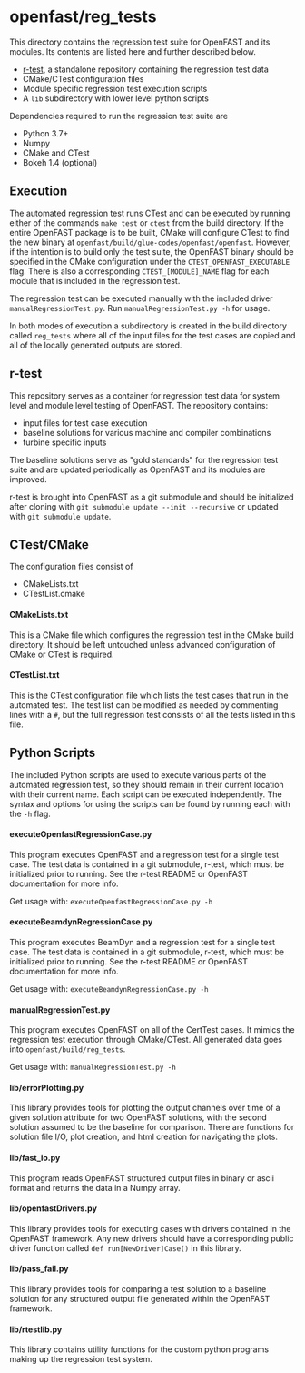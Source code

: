 # openfast/reg_tests

This directory contains the regression test suite for OpenFAST and its modules. Its contents are listed here and further described below.
- [r-test](https://github.com/openfast/r-test), a standalone repository containing the regression test data
- CMake/CTest configuration files
- Module specific regression test execution scripts
- A `lib` subdirectory with lower level python scripts

Dependencies required to run the regression test suite are
- Python 3.7+
- Numpy
- CMake and CTest
- Bokeh 1.4 (optional)

## Execution
The automated regression test runs CTest and can be executed by running either of the commands `make test` or `ctest` from the build directory. If the entire OpenFAST package is to be built, CMake will configure CTest to find the new binary at `openfast/build/glue-codes/openfast/openfast`. However, if the intention is to build only the test suite, the OpenFAST binary should be specified in the CMake configuration under the `CTEST_OPENFAST_EXECUTABLE` flag. There is also a corresponding `CTEST_[MODULE]_NAME` flag for each module that is included in the regression test.

The regression test can be executed manually with the included driver `manualRegressionTest.py`. Run `manualRegressionTest.py -h` for usage.

In both modes of execution a subdirectory is created in the build directory called `reg_tests` where all of the input files for the test cases are copied and all of the locally generated outputs are stored.

## r-test
This repository serves as a container for regression test data for system level and module level testing of OpenFAST. The repository contains:
- input files for test case execution
- baseline solutions for various machine and compiler combinations
- turbine specific inputs

The baseline solutions serve as "gold standards" for the regression test suite and are updated periodically as OpenFAST and its modules are improved.

r-test is brought into OpenFAST as a git submodule and should be initialized after cloning with `git submodule update --init --recursive` or updated with `git submodule update`.

## CTest/CMake
The configuration files consist of
- CMakeLists.txt
- CTestList.cmake

#### CMakeLists.txt
This is a CMake file which configures the regression test in the CMake build directory. It should be left untouched unless advanced configuration of CMake or CTest is required.

#### CTestList.txt
This is the CTest configuration file which lists the test cases that run in the automated test. The test list can be modified as needed by commenting lines with a `#`, but the full regression test consists of all the tests listed in this file.

## Python Scripts
The included Python scripts are used to execute various parts of the automated regression test, so they should remain in their current location with their current name. Each script can be executed independently. The syntax and options for using the scripts can be found by running each with the `-h` flag.

#### executeOpenfastRegressionCase.py
This program executes OpenFAST and a regression test for a single test case.
The test data is contained in a git submodule, r-test, which must be initialized
prior to running. See the r-test README or OpenFAST documentation for more info.

Get usage with: `executeOpenfastRegressionCase.py -h`

#### executeBeamdynRegressionCase.py
This program executes BeamDyn and a regression test for a single test case.
The test data is contained in a git submodule, r-test, which must be initialized
prior to running. See the r-test README or OpenFAST documentation for more info.

Get usage with: `executeBeamdynRegressionCase.py -h`

#### manualRegressionTest.py
This program executes OpenFAST on all of the CertTest cases. It mimics the
regression test execution through CMake/CTest. All generated data goes into
`openfast/build/reg_tests`.

Get usage with: `manualRegressionTest.py -h`

#### lib/errorPlotting.py
This library provides tools for plotting the output channels over time of a 
given solution attribute for two OpenFAST solutions, with the second solution
assumed to be the baseline for comparison. There are functions for solution
file I/O, plot creation, and html creation for navigating the plots.

#### lib/fast_io.py
This program reads OpenFAST structured output files in binary or ascii format
and returns the data in a Numpy array.
  
#### lib/openfastDrivers.py
This library provides tools for executing cases with drivers contained in the
OpenFAST framework. Any new drivers should have a corresponding public driver
function called `def run[NewDriver]Case()` in this library.

#### lib/pass_fail.py
This library provides tools for comparing a test solution to a baseline solution
for any structured output file generated within the OpenFAST framework.

#### lib/rtestlib.py
This library contains utility functions for the custom python programs making
up the regression test system.
